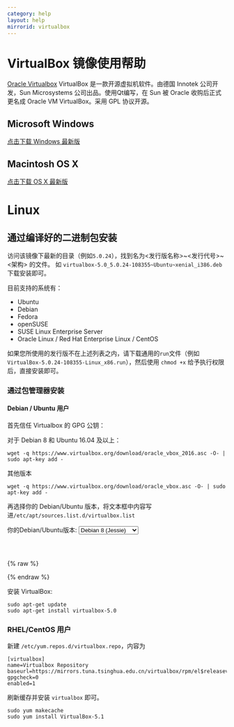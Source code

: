 ```yaml
---
category: help
layout: help
mirrorid: virtualbox
---
```


# VirtualBox 镜像使用帮助

[Oracle Virtualbox](https://www.virtualbox.org/) VirtualBox 是一款开源虚拟机软件。由德国 Innotek 公司开发，Sun Microsystems 公司出品。使用Qt编写，在 Sun 被 Oracle 收购后正式更名成 Oracle VM VirtualBox。采用 GPL 协议开源。

## Microsoft Windows

[点击下载 Windows 最新版](https://mirrors.tuna.tsinghua.edu.cn/virtualbox/virtualbox-Win-latest.exe)


## Macintosh OS X

[点击下载 OS X 最新版](https://mirrors.tuna.tsinghua.edu.cn/virtualbox/virtualbox-osx-latest.dmg)

# Linux

## 通过编译好的二进制包安装

访问该镜像下最新的目录（例如`5.0.24`），找到名为<发行版名称>~<发行代号>~<架构> 的文件。
如 `virtualbox-5.0_5.0.24-108355~Ubuntu~xenial_i386.deb` 下载安装即可。

目前支持的系统有：

* Ubuntu 
* Debian
* Fedora
* openSUSE
* SUSE Linux Enterprise Server
* Oracle Linux / Red Hat Enterprise Linux / CentOS

如果您所使用的发行版不在上述列表之内，请下载通用的`run`文件（例如`VirtualBox-5.0.24-108355-Linux_x86.run`），然后使用 `chmod +x` 给予执行权限后，直接安装即可。

### 通过包管理器安装 

#### Debian / Ubuntu 用户

首先信任 Virtualbox 的 GPG 公钥：

对于 Debian 8 和 Ubuntu 16.04 及以上：

```shell
wget -q https://www.virtualbox.org/download/oracle_vbox_2016.asc -O- | sudo apt-key add -
```

其他版本

```shell
wget -q https://www.virtualbox.org/download/oracle_vbox.asc -O- | sudo apt-key add -
```

再选择你的 Debian/Ubuntu 版本，将文本框中内容写进`/etc/apt/sources.list.d/virtualbox.list`

<form class="form-inline">
<div class="form-group">
  <label>你的Debian/Ubuntu版本: </label>
  <select class="form-control release-select" data-template="#apt-template" data-target="#apt-content">
    <option data-os="debian" data-release="jessie" selected>Debian 8 (Jessie)</option>
    <option data-os="debian" data-release="wheezy">Debian 7 (Wheezy)</option>
    <option data-os="ubuntu" data-release="xenial">Ubuntu 16.04 LTS</option>
    <option data-os="ubuntu" data-release="trusty">Ubuntu 14.04 LTS</option>
  </select>
</div>
</form>

<p></p>
<pre>
<code id="apt-content">
</code>
</pre>

{% raw %}
<script id="apt-template" type="x-tmpl-markup">
deb {{if os_name|equals>ubuntu}}https{{else}}http{{/if}}://mirrors.tuna.tsinghua.edu.cn/virtualbox/apt/ {{release_name}} contrib
</script>
{% endraw %}

安装 VirtualBox:

```
sudo apt-get update
sudo apt-get install virtualbox-5.0
```

### RHEL/CentOS 用户


新建 `/etc/yum.repos.d/virtualbox.repo`，内容为

```
[virtualbox]
name=Virtualbox Repository
baseurl=https://mirrors.tuna.tsinghua.edu.cn/virtualbox/rpm/el$releasever/
gpgcheck=0
enabled=1
```

刷新缓存并安装 `virtualbox` 即可。

```
sudo yum makecache
sudo yum install VirtualBox-5.1
```

